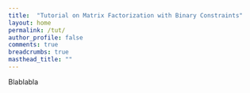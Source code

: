 ```yaml
---
title:  "Tutorial on Matrix Factorization with Binary Constraints"
layout: home
permalink: /tut/
author_profile: false
comments: true
breadcrumbs: true
masthead_title: "" 
---
```

Blablabla
